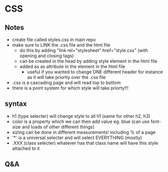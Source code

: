 # CSS

## Notes

- create file called styles.css in main repo
- make sure to LINK the .css file and the html file
   - do this by adding "link rel="stylesheet" href="style.css" (with opening and closing tags)
   - can be created in the head by adding style element in the html file
   - added as as attribute in the element in the html file
      - useful if you wanted to change ONE different header for instance as it will take priortiy over the .css file
- .css is a cascading page and will read top to bottom
- there is a point system for which style will take priorty!!!


## syntax
- h1 (type selecter) will change style to all h1 (same for other h2, h3)
- color is a property which we can then add value eg. blue (can use font-size and loads of other different things)
- sizing can be done in different measurements! including % of a page
- '*' is a universal selecter and will select EVERYTHING (mostly)
- .XXX (class selecter) whatever has that class name will have this style attached to it


## Q&A
